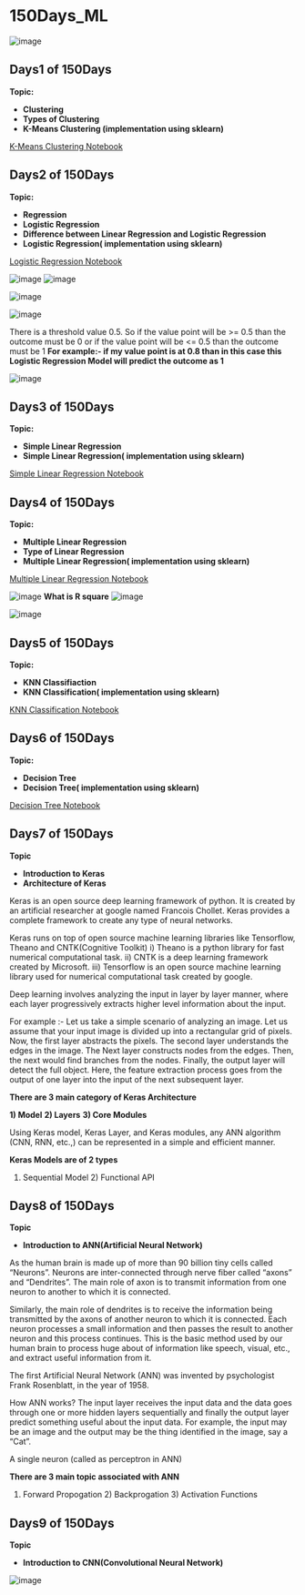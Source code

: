 # 150Days_ML
![image](https://user-images.githubusercontent.com/75212387/176733601-f4cd4cd0-d550-4a13-9940-75c868904469.png)



## Days1 of 150Days

**Topic:**
- **Clustering**
- **Types of Clustering**
- **K-Means Clustering (implementation using sklearn)**

[K-Means Clustering Notebook](https://www.kaggle.com/code/poojapramanik/k-means-cluster)


## Days2 of 150Days
**Topic:**
- **Regression**
- **Logistic Regression**
- **Difference between Linear Regression and Logistic Regression**
- **Logistic Regression( implementation using sklearn)**

 [Logistic Regression Notebook](https://www.kaggle.com/poojapramanik/logistic-regression)

![image](https://user-images.githubusercontent.com/75212387/178862939-55e20bee-8a0b-4d14-b384-3d3bc876d31e.png)
![image](https://user-images.githubusercontent.com/75212387/178863146-323c490c-b38f-4bae-bd1d-5627012270ae.png)

![image](https://user-images.githubusercontent.com/75212387/178863747-f6376747-e931-4bb6-a544-580cf88959f0.png)

![image](https://user-images.githubusercontent.com/75212387/178864642-eb0cbb8c-f897-4163-95bd-e30c434f38f1.png)

There is a threshold value 0.5. So if the value point will be >= 0.5 than the outcome must be 0 or if the value point will be <= 0.5 than the outcome must be 1 **For example:- if my value point is at 0.8 than in this case this Logistic Regression Model will predict the outcome as 1**

![image](https://user-images.githubusercontent.com/75212387/178866648-4ac5a3dc-f9aa-433d-a513-7b762bd63968.png)


## Days3 of 150Days

**Topic:**
- **Simple Linear Regression**
- **Simple Linear Regression( implementation using sklearn)**

[Simple Linear Regression Notebook](https://www.kaggle.com/code/poojapramanik/simple-linear-regression)


## Days4 of 150Days

**Topic:**
- **Multiple Linear Regression**
- **Type of Linear Regression**
- **Multiple Linear Regression( implementation using sklearn)**

[Multiple Linear Regression Notebook](https://www.kaggle.com/code/poojapramanik/linear-regression)

![image](https://user-images.githubusercontent.com/75212387/179143399-f3f40fb5-d0ef-4b58-b77f-43b81ca1ce73.png)
**What is R square**
![image](https://user-images.githubusercontent.com/75212387/179143884-662a96e2-f337-4501-bb89-a2c25add708a.png)

![image](https://user-images.githubusercontent.com/75212387/179143771-061b7dcd-2a34-46e9-a8f5-2596fa692286.png)


## Days5 of 150Days

**Topic:**
- **KNN Classifiaction**
- **KNN Classification( implementation using sklearn)**

[KNN Classification Notebook](https://www.kaggle.com/code/poojapramanik/knn-classification)


## Days6 of 150Days

**Topic:**
- **Decision Tree**
- **Decision Tree( implementation using sklearn)**

[Decision Tree Notebook](https://www.kaggle.com/code/poojapramanik/decision-tree)

## Days7 of 150Days

**Topic**
- **Introduction to Keras**
- **Architecture of Keras**

Keras is an open source deep learning framework of python.
It is created by an artificial researcher at google named Francois Chollet.
Keras provides a complete framework to create any type of neural networks.

Keras runs on top of open source machine learning libraries like Tensorflow, Theano and CNTK(Cognitive Toolkit)
 i) Theano is  a python library for fast numerical computational task.
 ii) CNTK is a deep learning framework created by Microsoft.
 iii) Tensorflow is an open source machine learning library used for numerical computational task created by google.
    
    
Deep learning involves analyzing the input in layer by layer manner, where each layer progressively extracts higher level 
information about the input.

For example :- 
Let us take a simple scenario of analyzing an image. Let us assume that your input image is divided up into a rectangular 
grid of pixels. Now, the first layer abstracts the pixels. The second layer understands the edges in the image. The Next 
layer constructs nodes from the edges. Then, the next would find branches from the nodes. Finally, the output layer will 
detect the full object. Here, the feature extraction process goes from the output of one layer into the input of the next 
subsequent layer.

**There are 3 main category of Keras Architecture**

**1) Model**
**2) Layers**
**3) Core Modules**

Using Keras model, Keras Layer, and Keras modules, any ANN algorithm (CNN, RNN, etc.,) can be represented in a simple and efficient manner.

**Keras Models are of 2 types**
1) Sequential Model 2) Functional API

## Days8 of 150Days

**Topic**
- **Introduction to ANN(Artificial Neural Network)**


As the human brain is made up of more than 90 billion tiny cells called “Neurons”. Neurons are inter-connected through nerve 
fiber called “axons” and “Dendrites”. The main role of axon is to transmit information from one neuron to another to which 
it is connected.

Similarly, the main role of dendrites is to receive the information being transmitted by the axons of another neuron to 
which it is connected. Each neuron processes a small information and then passes the result to another neuron and this 
process continues. This is the basic method used by our human brain to process huge about of information like speech, 
visual, etc., and extract useful information from it.

The first Artificial Neural Network (ANN) was invented by psychologist Frank Rosenblatt, in the year of 1958. 

How ANN works?
The input layer receives the input data and the data goes through one or more hidden layers sequentially and finally 
the output layer predict something useful about the input data. For example, the input may be an image and the output 
may be the thing identified in the image, say a “Cat”.

A single neuron (called as perceptron in ANN)

**There are 3 main topic associated with ANN**
1) Forward Propogation 2) Backprogation 3) Activation Functions

## Days9 of 150Days

**Topic**
- **Introduction to CNN(Convolutional Neural Network)**


![image](https://user-images.githubusercontent.com/75212387/178396361-4be51041-4541-4189-a634-455ed7ab4a81.png)
